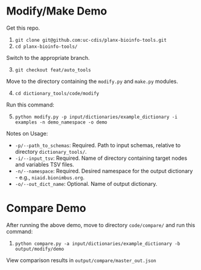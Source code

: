 # Modify/Make Demo

Get this repo.

1. `git clone git@github.com:uc-cdis/planx-bioinfo-tools.git`
2. `cd planx-bioinfo-tools/`

Switch to the appropriate branch.

3. `git checkout feat/auto_tools`

Move to the directory containing the `modify.py` and `make.py` modules.

4. `cd dictionary_tools/code/modify`

Run this command:

5. `python modify.py -p input/dictionaries/example_dictionary -i examples -n demo_namespace -o demo`

Notes on Usage:
- `-p/--path_to_schemas`: Required. Path to input schemas, relative to directory `dictionary_tools/`.
- `-i/--input_tsv`: Required. Name of directory containing target nodes and variables TSV files.
- `-n/--namespace`: Required. Desired namespace for the output dictionary - e.g., `niaid.bionimbus.org`.
- `-o/--out_dict_name`: Optional. Name of output dictionary.

# Compare Demo

After running the above demo, move to directory `code/compare/` and run this command:

1. `python compare.py -a input/dictionaries/example_dictionary -b output/modify/demo`

View comparison results in `output/compare/master_out.json`
